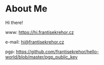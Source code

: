 # About Me

Hi there! 

www:      https://hi.frantisekrehor.cz

e-mail:   hi@frantisekrehor.cz

pgp:      https://github.com/frantisekrehor/hello-world/blob/master/pgp_public_key
